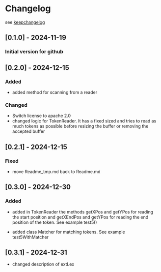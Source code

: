 # Changelog 
see [keepchangelog](https://keepachangelog.com/de/1.1.0/)

## [0.1.0] - 2024-11-19

### Initial version for github

## [0.2.0] - 2024-12-15

### Added

- added method for scanning from a reader

### Changed

- Switch license to apache 2.0
- changed logic for TokenReader. It has a fixed sized and tries to read as much tokens as possible
  before resizing the buffer or removing the accepted buffer

## [0.2.1] - 2024-12-15

### Fixed

- move Readme_tmp.md back to Readme.md

## [0.3.0] - 2024-12-30

### Added 

- added in TokenReader the methods getXPos and getYPos for reading the start position
  and getXEndPos and getYPos for reading the end position of the token.
  See example test5()

- added class Matcher for matching tokens. See example test5WithMatcher

## [0.3.1] - 2024-12-31

- changed description of extLex